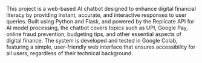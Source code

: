 This project is a web-based AI chatbot designed to enhance digital financial literacy by providing instant, accurate, and interactive responses to user queries. Built using Python and Flask, and powered by the Replicate API for AI model processing, the chatbot covers topics such as UPI, Google Pay, online fraud prevention, budgeting tips, and other essential aspects of digital finance. The system is developed and tested in Google Colab, featuring a simple, user-friendly web interface that ensures accessibility for all users, regardless of their technical background.

